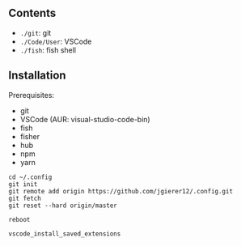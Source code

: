 ## Contents

- `./git`: git
- `./Code/User`: VSCode
- `./fish`: fish shell

## Installation

Prerequisites:

- git
- VSCode (AUR: visual-studio-code-bin)
- fish
- fisher
- hub
- npm
- yarn

```fish
cd ~/.config
git init
git remote add origin https://github.com/jgierer12/.config.git
git fetch
git reset --hard origin/master

reboot

vscode_install_saved_extensions
```

